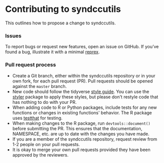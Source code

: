 # Contributing to syndccutils

This outlines how to propose a change to syndccutils.

### Issues

To report bugs or request new features, open an issue on GitHub. If you’ve found
a bug, illustrate it with a minimal 
[reprex](https://www.tidyverse.org/help/#reprex).

### Pull request process

*  Create a Git branch, either within the syndccutils repository or in your own
   fork, for each pull request (PR). Pull requests should be opened against the
   `master` branch.
*  New code should follow the tidyverse [style guide](http://style.tidyverse.org). 
You can use the [styler](https://CRAN.R-project.org/package=styler) 
package to apply these styles, but please don't restyle code that has nothing
to do with your PR.
*  When adding code to R or Python packages, include tests for any new functions
   or changes in existing functions' behavior. The R package uses
   [testthat](https://cran.r-project.org/package=testthat) for testing.
*  When making changes to the R package, run `devtools::document()` before
   submitting the PR. This ensures that the documentation, NAMESPACE, etc. are
   up to date with the changes you have made.
*  If you are a member of the syndccutils repository, request review from 1-2
   people on your pull requests.
*  It is okay to merge your own pull requests provided they have been approved
   by the reviewers.
